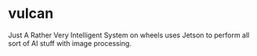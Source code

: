 # vulcan
Just A Rather Very Intelligent System on wheels uses Jetson to perform all sort of AI stuff with image processing.
